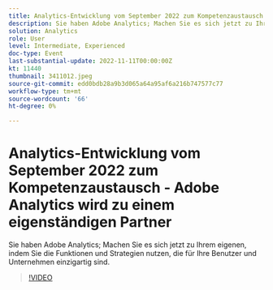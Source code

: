 ```yaml
---
title: Analytics-Entwicklung vom September 2022 zum Kompetenzaustausch - Adobe Analytics wird zu einem eigenständigen Partner
description: Sie haben Adobe Analytics; Machen Sie es sich jetzt zu Ihrem eigenen, indem Sie die Funktionen und Strategien nutzen, die für Ihre Benutzer und Unternehmen einzigartig sind.
solution: Analytics
role: User
level: Intermediate, Experienced
doc-type: Event
last-substantial-update: 2022-11-11T00:00:00Z
kt: 11440
thumbnail: 3411012.jpeg
source-git-commit: edd0bdb28a9b3d065a64a95af6a216b747577c77
workflow-type: tm+mt
source-wordcount: '66'
ht-degree: 0%

---
```


# Analytics-Entwicklung vom September 2022 zum Kompetenzaustausch - Adobe Analytics wird zu einem eigenständigen Partner

Sie haben Adobe Analytics; Machen Sie es sich jetzt zu Ihrem eigenen, indem Sie die Funktionen und Strategien nutzen, die für Ihre Benutzer und Unternehmen einzigartig sind.

>[!VIDEO](https://video.tv.adobe.com/v/3411012/?quality=12&learn=on)
